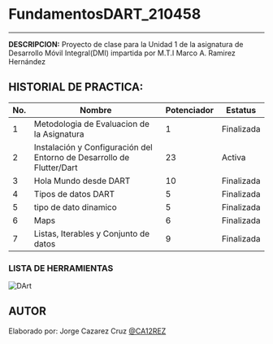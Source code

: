 # FundamentosDART_210458
------------
**DESCRIPCION:**
Proyecto de clase para la Unidad 1 de la asignatura de Desarrollo Móvil Integral(DMI) impartida por M.T.I Marco A. Ramirez Hernández

## HISTORIAL DE PRACTICA:

|No. |Nombre|Potenciador|Estatus|
|--|--|--|--|
|1|Metodologia de Evaluacion de la Asignatura|1|Finalizada|
|2|Instalación y Configuración del Entorno de Desarrollo de Flutter/Dart|23|Activa
|3|Hola Mundo desde DART|10|Finalizada|
|4|Tipos de datos DART|5|Finalizada|
|5|tipo de dato dinamico|5|Finalizada|
|6|Maps|6|Finalizada|
|7|Listas, Iterables y Conjunto de datos|9|Finalizada|
### LISTA DE HERRAMIENTAS
![DArt](https://img.shields.io/badge/Dart-0175C2?style=for-the-badge&logo=dart&logoColor=white)


## AUTOR 
Elaborado por: Jorge Cazarez Cruz [@CA12REZ]()
